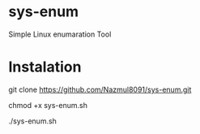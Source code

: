 # sys-enum
Simple Linux enumaration Tool

# Instalation

git clone https://github.com/Nazmul8091/sys-enum.git

chmod +x sys-enum.sh

./sys-enum.sh
